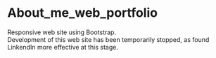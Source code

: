 # About_me_web_portfolio
Responsive web site using Bootstrap.   
Development of this web site has been temporarily stopped, as found LinkendIn more effective at this stage.
